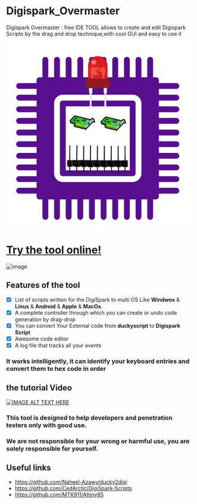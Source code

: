 # Digispark_Overmaster
Digispark Overmaster : free IDE TOOL allows to create and edit Digispark Scripts by the drag and drop technique,with cool GUI and easy to use it

![ScreenShot](./dist/favicons/logo.png)



# [Try the tool online!](https://borma425.github.io/Digispark_Overmaster/)

![image](https://user-images.githubusercontent.com/42983220/194574453-4120afdd-a7ed-49e2-a5a2-9097394c5d9e.png)



## Features of the tool

- [x] List of scripts written for the DigiSpark to multi OS Like **Windwos** & **Linux** & **Android** & **Apple** & **MacOs**.
- [x] A complete controller through which you can create or undo code generation by drag-drop
- [x] You can convert Your External code from **duckyscript** to **Digispark Script**
- [x] Awesome code editor
- [x] A log file that tracks all your events

###  It works intelligently, it can identify your keyboard entries and convert them to hex code in order


## the tutorial Video


[![IMAGE ALT TEXT HERE](https://user-images.githubusercontent.com/42983220/194581309-db5b0db8-58c3-4dcd-bf90-42b3cbddd26c.png)](https://youtu.be/eomXjemqujY)



### This tool is designed to help developers and penetration testers only with good use.
### We are not responsible for your wrong or harmful use, you are solely responsible for yourself.



## Useful links
- https://github.com/Naheel-Azawy/ducky2digi
- https://github.com/CedArctic/DigiSpark-Scripts
- https://github.com/MTK911/Attiny85


